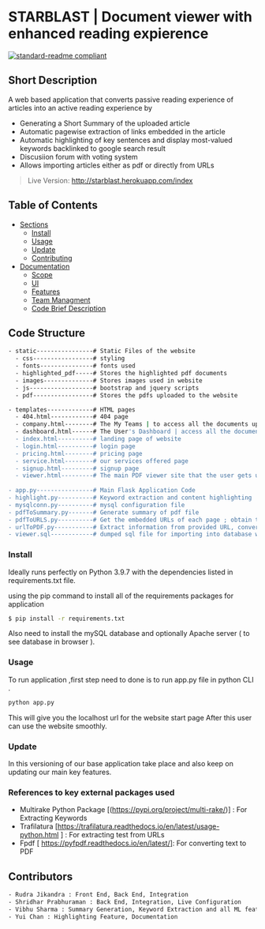 # STARBLAST | Document viewer with enhanced reading expierence

[![standard-readme compliant](https://img.shields.io/badge/readme%20style-standard-brightgreen.svg?style=flat-square)](https://github.com/RichardLitt/standard-readme)

## Short Description 
A web based application that converts passive reading experience of articles into an active reading experience by
- Generating a Short Summary of the uploaded article
- Automatic pagewise extraction of links embedded in the article
- Automatic highlighting of key sentences and display most-valued keywords backlinked to google search result
- Discusiion forum with voting system
- Allows importing articles either as pdf or directly from URLs 

> Live Version: http://starblast.herokuapp.com/index


## Table of Contents

- [Sections](#sections)
  - [Install](#install)
  - [Usage](#usage)
  - [Update](#update)
  - [Contributing](#contributing)
- [Documentation](#documentation)
  - [Scope](#scope) 
  - [UI](#ui)
  - [Features](#features)
  - [Team Managment](#team-management)
  - [Code Brief Description](#Code-brief-description)

## Code Structure
``` bash
- static----------------# Static Files of the website
  - css-----------------# styling
  - fonts---------------# fonts used
  - highlighted_pdf-----# Stores the highlighted pdf documents
  - images--------------# Stores images used in website
  - js------------------# bootstrap and jquery scripts         
  - pdf-----------------# Stores the pdfs uploaded to the website

- templates-------------# HTML pages
  - 404.html------------# 404 page
  - company.html--------# The My Teams | to access all the documents uploaded by the team
  - dashboard.html------# The User's Dashboard | access all the documents uploaded by the suer
  - index.html----------# landing page of website
  - login.html----------# login page
  - pricing.html--------# pricing page
  - service.html--------# our services offered page
  - signup.html---------# signup page
  - viewer.html---------# The main PDF viewer site that the user gets upon clicking on 'view' in dashboard. Displays all features such as Highlighting, Keywords, Discussion Thread
  
- app.py----------------# Main Flask Application Code     
- highlight.py----------# Keyword extraction and content highlighting
- mysqlconn.py----------# mysql configuration file
- pdfToSummary.py-------# Generate summary of pdf file
- pdfToURLS.py----------# Get the embedded URLs of each page ; obtain top keywords and provide random 10
- urlToPDF.py-----------# Extract information from provided URL, convert to PDF
- viewer.sql------------# dumped sql file for importing into database when required
```

### Install 

Ideally runs perfectly on Python 3.9.7 with the dependencies listed in requirements.txt file.

using the pip command to install all of the requirements packages  for application 
``` bash
$ pip install -r requirements.txt
```
Also need to install the mySQL database and optionally Apache server ( to see database in browser ).


### Usage 

To run application ,first step need to done is to run app.py file in python CLI .
``` bash 
python app.py
```
This will give you the localhost url for the website start page 
After this user can use the website smoothly.


### Update
In this versioning of our base application take place and also keep on updating our main key features. 

### References to key external packages used
- Multirake Python Package [(https://pypi.org/project/multi-rake/)] : For Extracting Keywords
- Trafilatura [https://trafilatura.readthedocs.io/en/latest/usage-python.html ] : For extracting test from URLs
- Fpdf [ https://pyfpdf.readthedocs.io/en/latest/]: For converting text to PDF

## Contributors
``` bash 
- Rudra Jikandra : Front End, Back End, Integration                         (26.67% Contribution)
- Shridhar Prabhuraman : Back End, Integration, Live Configuration          (26.67% Contribution)
- Vibhu Sharma : Summary Generation, Keyword Extraction and all ML features (26.67% Contribution)
- Yui Chan : Highlighting Feature, Documentation                            (20.00% Contribution)
```
